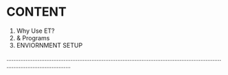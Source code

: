 # CONTENT

1. Why Use ET? 
2. & Programs
3. ENVIORNMENT SETUP 


.................................................................................................................................................................
